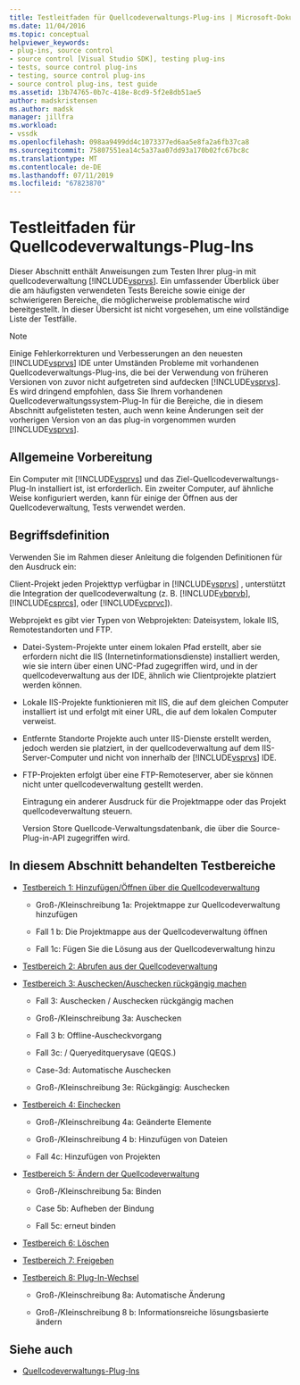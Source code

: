 ```yaml
---
title: Testleitfaden für Quellcodeverwaltungs-Plug-ins | Microsoft-Dokumentation
ms.date: 11/04/2016
ms.topic: conceptual
helpviewer_keywords:
- plug-ins, source control
- source control [Visual Studio SDK], testing plug-ins
- tests, source control plug-ins
- testing, source control plug-ins
- source control plug-ins, test guide
ms.assetid: 13b74765-0b7c-418e-8cd9-5f2e8db51ae5
author: madskristensen
ms.author: madsk
manager: jillfra
ms.workload:
- vssdk
ms.openlocfilehash: 098aa9499dd4c1073377ed6aa5e8fa2a6fb37ca8
ms.sourcegitcommit: 75807551ea14c5a37aa07dd93a170b02fc67bc8c
ms.translationtype: MT
ms.contentlocale: de-DE
ms.lasthandoff: 07/11/2019
ms.locfileid: "67823870"
---
```

# <a name="test-guide-for-source-control-plug-ins"></a>Testleitfaden für Quellcodeverwaltungs-Plug-Ins
Dieser Abschnitt enthält Anweisungen zum Testen Ihrer plug-in mit quellcodeverwaltung [!INCLUDE[vsprvs](../../code-quality/includes/vsprvs_md.md)]. Ein umfassender Überblick über die am häufigsten verwendeten Tests Bereiche sowie einige der schwierigeren Bereiche, die möglicherweise problematische wird bereitgestellt. In dieser Übersicht ist nicht vorgesehen, um eine vollständige Liste der Testfälle.

> [!NOTE]
> Einige Fehlerkorrekturen und Verbesserungen an den neuesten [!INCLUDE[vsprvs](../../code-quality/includes/vsprvs_md.md)] IDE unter Umständen Probleme mit vorhandenen Quellcodeverwaltungs-Plug-ins, die bei der Verwendung von früheren Versionen von zuvor nicht aufgetreten sind aufdecken [!INCLUDE[vsprvs](../../code-quality/includes/vsprvs_md.md)]. Es wird dringend empfohlen, dass Sie Ihrem vorhandenen Quellcodeverwaltungssystem-Plug-In für die Bereiche, die in diesem Abschnitt aufgelisteten testen, auch wenn keine Änderungen seit der vorherigen Version von an das plug-in vorgenommen wurden [!INCLUDE[vsprvs](../../code-quality/includes/vsprvs_md.md)].

## <a name="common-preparation"></a>Allgemeine Vorbereitung
 Ein Computer mit [!INCLUDE[vsprvs](../../code-quality/includes/vsprvs_md.md)] und das Ziel-Quellcodeverwaltungs-Plug-In installiert ist, ist erforderlich. Ein zweiter Computer, auf ähnliche Weise konfiguriert werden, kann für einige der Öffnen aus der Quellcodeverwaltung, Tests verwendet werden.

## <a name="definition-of-terms"></a>Begriffsdefinition
 Verwenden Sie im Rahmen dieser Anleitung die folgenden Definitionen für den Ausdruck ein:

 Client-Projekt jeden Projekttyp verfügbar in [!INCLUDE[vsprvs](../../code-quality/includes/vsprvs_md.md)] , unterstützt die Integration der quellcodeverwaltung (z. B. [!INCLUDE[vbprvb](../../code-quality/includes/vbprvb_md.md)], [!INCLUDE[csprcs](../../data-tools/includes/csprcs_md.md)], oder [!INCLUDE[vcprvc](../../code-quality/includes/vcprvc_md.md)]).

 Webprojekt es gibt vier Typen von Webprojekten: Dateisystem, lokale IIS, Remotestandorten und FTP.

- Datei-System-Projekte unter einem lokalen Pfad erstellt, aber sie erfordern nicht die IIS (Internetinformationsdienste) installiert werden, wie sie intern über einen UNC-Pfad zugegriffen wird, und in der quellcodeverwaltung aus der IDE, ähnlich wie Clientprojekte platziert werden können.

- Lokale IIS-Projekte funktionieren mit IIS, die auf dem gleichen Computer installiert ist und erfolgt mit einer URL, die auf dem lokalen Computer verweist.

- Entfernte Standorte Projekte auch unter IIS-Dienste erstellt werden, jedoch werden sie platziert, in der quellcodeverwaltung auf dem IIS-Server-Computer und nicht von innerhalb der [!INCLUDE[vsprvs](../../code-quality/includes/vsprvs_md.md)] IDE.

- FTP-Projekten erfolgt über eine FTP-Remoteserver, aber sie können nicht unter quellcodeverwaltung gestellt werden.

  Eintragung ein anderer Ausdruck für die Projektmappe oder das Projekt quellcodeverwaltung steuern.

  Version Store Quellcode-Verwaltungsdatenbank, die über die Source-Plug-in-API zugegriffen wird.

## <a name="test-areas-covered-in-this-section"></a>In diesem Abschnitt behandelten Testbereiche

- [Testbereich 1: Hinzufügen/Öffnen über die Quellcodeverwaltung](../../extensibility/internals/test-area-1-add-to-open-from-source-control.md)

  - Groß-/Kleinschreibung 1a: Projektmappe zur Quellcodeverwaltung hinzufügen

  - Fall 1 b: Die Projektmappe aus der Quellcodeverwaltung öffnen

  - Fall 1c: Fügen Sie die Lösung aus der Quellcodeverwaltung hinzu

- [Testbereich 2: Abrufen aus der Quellcodeverwaltung](../../extensibility/internals/test-area-2-get-from-source-control.md)

- [Testbereich 3: Auschecken/Auschecken rückgängig machen](../../extensibility/internals/test-area-3-check-out-undo-checkout.md)

  - Fall 3: Auschecken / Auschecken rückgängig machen

  - Groß-/Kleinschreibung 3a: Auschecken

  - Fall 3 b: Offline-Auscheckvorgang

  - Fall 3c: / Queryeditquerysave (QEQS.)

  - Case-3d: Automatische Auschecken

  - Groß-/Kleinschreibung 3e: Rückgängig: Auschecken

- [Testbereich 4: Einchecken](../../extensibility/internals/test-area-4-check-in.md)

  - Groß-/Kleinschreibung 4a: Geänderte Elemente

  - Groß-/Kleinschreibung 4 b: Hinzufügen von Dateien

  - Fall 4c: Hinzufügen von Projekten

- [Testbereich 5: Ändern der Quellcodeverwaltung](../../extensibility/internals/test-area-5-change-source-control.md)

  - Groß-/Kleinschreibung 5a: Binden

  - Case 5b: Aufheben der Bindung

  - Fall 5c: erneut binden

- [Testbereich 6: Löschen](../../extensibility/internals/test-area-6-delete.md)

- [Testbereich 7: Freigeben](../../extensibility/internals/test-area-7-share.md)

- [Testbereich 8: Plug-In-Wechsel](../../extensibility/internals/test-area-8-plug-in-switching.md)

  - Groß-/Kleinschreibung 8a: Automatische Änderung

  - Groß-/Kleinschreibung 8 b: Informationsreiche lösungsbasierte ändern

## <a name="see-also"></a>Siehe auch
- [Quellcodeverwaltungs-Plug-Ins](../../extensibility/source-control-plug-ins.md)

